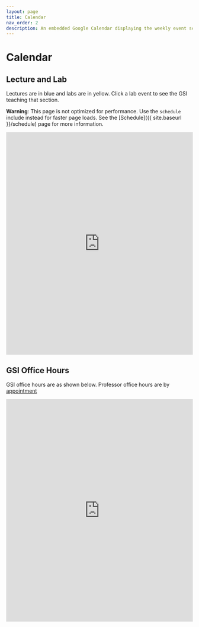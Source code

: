```yaml
---
layout: page
title: Calendar
nav_order: 2
description: An embedded Google Calendar displaying the weekly event schedule.
---
```


# Calendar

## Lecture and Lab

Lectures are in blue and labs are in yellow. Click a lab event to see the GSI teaching that section.

**Warning**: This page is not optimized for performance. Use the `schedule` include instead for faster page loads. See the [Schedule]({{ site.baseurl }}/schedule) page for more information.

<iframe src="https://calendar.google.com/calendar/embed?src=berkeley.edu_j0pk33mc0fdtbmk84cfu999d6g%40group.calendar.google.com&ctz=America%2FLos_Angeles" style="border: none; width: 100%; height: 600px;" frameborder="0" scrolling="no"></iframe>

## GSI Office Hours

GSI office hours are as shown below. Professor office hours are by [appointment](https://mi-suk.youcanbook.me/)

<iframe src="https://calendar.google.com/calendar/embed?src=berkeley.edu_sv89st590ofq6ftk4buj7agi2g%40group.calendar.google.com&ctz=America%2FLos_Angeles" style="border: none; width: 100%; height: 600px;" frameborder="0" scrolling="no"></iframe>